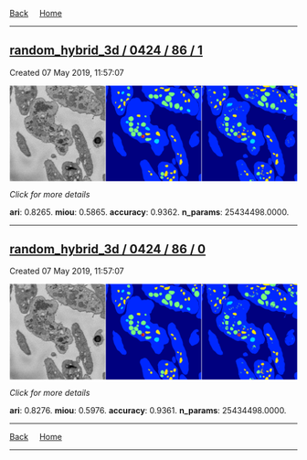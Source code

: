 
[Back](..)&nbsp;&nbsp;&nbsp;&nbsp;&nbsp;[Home](https://leapmanlab.github.io/snapshots)

---

<div class="summary"><a href="1"><h2>random_hybrid_3d / 0424 / 86 / 1</h2></a><p>Created 07 May 2019, 11:57:07
</p><a href="1"><img src="1/media/summary.png" align="center"></a><p>
<i>Click for more details</i>
</p></div>

**ari**: 0.8265. **miou**: 0.5865. **accuracy**: 0.9362. **n_params**: 25434498.0000. 

---

<div class="summary"><a href="0"><h2>random_hybrid_3d / 0424 / 86 / 0</h2></a><p>Created 07 May 2019, 11:57:07
</p><a href="0"><img src="0/media/summary.png" align="center"></a><p>
<i>Click for more details</i>
</p></div>

**ari**: 0.8276. **miou**: 0.5976. **accuracy**: 0.9361. **n_params**: 25434498.0000. 

---

[Back](..)&nbsp;&nbsp;&nbsp;&nbsp;&nbsp;[Home](https://leapmanlab.github.io/snapshots)

---